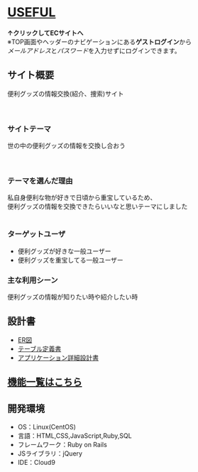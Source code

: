 # [USEFUL](http://18.183.8.240/)
**↑クリックしてECサイトへ**  
※TOP画面やヘッダーのナビゲーションにある**ゲストログイン**から  
*メールアドレス*と*パスワード*を入力せずにログインできます。

## サイト概要
便利グッズの情報交換(紹介、捜索)サイト  
<br>
<br>
### サイトテーマ
世の中の便利グッズの情報を交換し合おう  
<br>
<br>
### テーマを選んだ理由
私自身便利な物が好きで日頃から重宝しているため、  
便利グッズの情報を交換できたらいいなと思いテーマにしました
<br>
<br>
### ターゲットユーザ
- 便利グッズが好きな一般ユーザー  
- 便利グッズを重宝してる一般ユーザー


### 主な利用シーン
便利グッズの情報が知りたい時や紹介したい時

## 設計書
- [ER図](https://app.diagrams.net/#Hcouplee%2Fcake%2Fmain%2F%E5%90%8D%E7%A7%B0%E6%9C%AA%E8%A8%AD%E5%AE%9A%E3%83%95%E3%82%A1%E3%82%A4%E3%83%AB.drawio)  
- [テーブル定義書](https://docs.google.com/spreadsheets/d/1scz83bFQcKkUUlAmRocficoJqmC6uZUIkUd_teMzENE/edit#gid=708687357)  
- [アプリケーション詳細設計書](https://docs.google.com/spreadsheets/d/1JUSkSZ1CwgtoZYJT8Kcl3rCzTJU9Ga3VIkFMEVpXLh8/edit#gid=0)  

## [機能一覧はこちら](https://docs.google.com/spreadsheets/d/1QrwdTC9v8cvQZskshNr8ujW201cEfJe9HA6zmzXJ8bg/edit#gid=0)

## 開発環境
- OS：Linux(CentOS)
- 言語：HTML,CSS,JavaScript,Ruby,SQL
- フレームワーク：Ruby on Rails
- JSライブラリ：jQuery
- IDE：Cloud9

